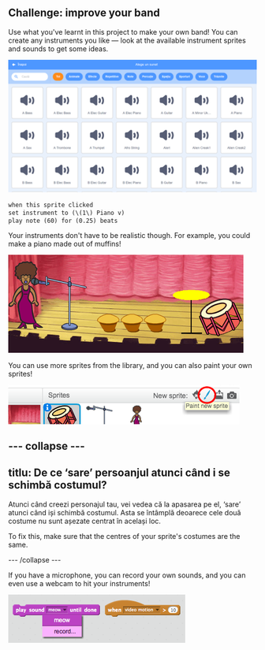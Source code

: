 ## Challenge: improve your band

Use what you've learnt in this project to make your own band! You can create any instruments you like — look at the available instrument sprites and sounds to get some ideas.

![captură de ecran](images/band-ideas-sounds.png)

```blocks3
when this sprite clicked
set instrument to (\(1\) Piano v)
play note (60) for (0.25) beats
```

Your instruments don't have to be realistic though. For example, you could make a piano made out of muffins!

![captură de ecran](images/band-piano.png)

You can use more sprites from the library, and you can also paint your own sprites!

![captură de ecran](images/band-draw.png)

## \--- collapse \---

## titlu: De ce ‘sare’ persoanjul atunci când i se schimbă costumul?

Atunci când creezi personajul tau, vei vedea că la apasarea pe el, ‘sare’ atunci când iși schimbă costumul. Asta se întâmplă deoarece cele două costume nu sunt așezate centrat în același loc.

To fix this, make sure that the centres of your sprite's costumes are the same.

\--- /collapse \---

If you have a microphone, you can record your own sounds, and you can even use a webcam to hit your instruments!

![captură de ecran](images/band-io.png)